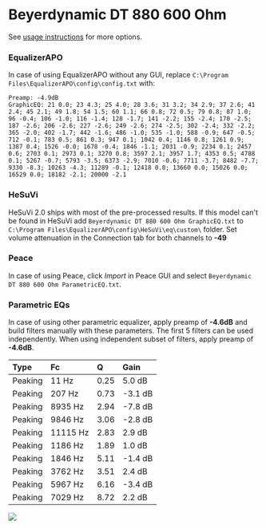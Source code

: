 # Beyerdynamic DT 880 600 Ohm
See [usage instructions](https://github.com/jaakkopasanen/AutoEq#usage) for more options.

### EqualizerAPO
In case of using EqualizerAPO without any GUI, replace `C:\Program Files\EqualizerAPO\config\config.txt`
with:
```
Preamp: -4.9dB
GraphicEQ: 21 0.0; 23 4.3; 25 4.0; 28 3.6; 31 3.2; 34 2.9; 37 2.6; 41 2.4; 45 2.1; 49 1.8; 54 1.5; 60 1.1; 66 0.8; 72 0.5; 79 0.8; 87 1.0; 96 -0.4; 106 -1.0; 116 -1.4; 128 -1.7; 141 -2.2; 155 -2.4; 170 -2.5; 187 -2.6; 206 -2.6; 227 -2.6; 249 -2.6; 274 -2.5; 302 -2.4; 332 -2.2; 365 -2.0; 402 -1.7; 442 -1.6; 486 -1.0; 535 -1.0; 588 -0.9; 647 -0.5; 712 -0.1; 783 0.5; 861 0.3; 947 0.1; 1042 0.4; 1146 0.8; 1261 0.9; 1387 0.4; 1526 -0.0; 1678 -0.4; 1846 -1.1; 2031 -0.9; 2234 0.1; 2457 0.6; 2703 0.1; 2973 0.1; 3270 0.8; 3597 2.1; 3957 1.7; 4353 0.5; 4788 0.1; 5267 -0.7; 5793 -3.5; 6373 -2.9; 7010 -0.6; 7711 -3.7; 8482 -7.7; 9330 -8.3; 10263 -4.3; 11289 -0.1; 12418 0.0; 13660 0.0; 15026 0.0; 16529 0.0; 18182 -2.1; 20000 -2.1
```

### HeSuVi
HeSuVi 2.0 ships with most of the pre-processed results. If this model can't be found in HeSuVi add
`Beyerdynamic DT 880 600 Ohm GraphicEQ.txt` to `C:\Program Files\EqualizerAPO\config\HeSuVi\eq\custom\` folder.
Set volume attenuation in the Connection tab for both channels to **-49**

### Peace
In case of using Peace, click *Import* in Peace GUI and select `Beyerdynamic DT 880 600 Ohm ParametricEQ.txt`.

### Parametric EQs
In case of using other parametric equalizer, apply preamp of **-4.6dB** and build filters manually
with these parameters. The first 5 filters can be used independently.
When using independent subset of filters, apply preamp of **-4.6dB**.

| Type    | Fc       |    Q | Gain    |
|:--------|:---------|:-----|:--------|
| Peaking | 11 Hz    | 0.25 | 5.0 dB  |
| Peaking | 207 Hz   | 0.73 | -3.1 dB |
| Peaking | 8935 Hz  | 2.94 | -7.8 dB |
| Peaking | 9846 Hz  | 3.06 | -2.8 dB |
| Peaking | 11115 Hz | 2.83 | 2.9 dB  |
| Peaking | 1186 Hz  | 1.89 | 1.0 dB  |
| Peaking | 1846 Hz  | 5.11 | -1.4 dB |
| Peaking | 3762 Hz  | 3.51 | 2.4 dB  |
| Peaking | 5967 Hz  | 6.16 | -3.4 dB |
| Peaking | 7029 Hz  | 8.72 | 2.2 dB  |

![](https://raw.githubusercontent.com/jaakkopasanen/AutoEq/master/results/headphonecom/sbaf-serious/Beyerdynamic%20DT%20880%20600%20Ohm/Beyerdynamic%20DT%20880%20600%20Ohm.png)